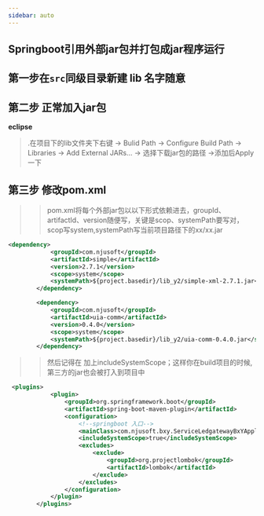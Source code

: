 ```yaml
---
sidebar: auto
---
```

## Springboot引用外部jar包并打包成jar程序运行

## 第一步在`src`同级目录新建 lib 名字随意


## 第二步 正常加入jar包  
**eclipse**
>.在项目下的lib文件夹下右键 -> Bulid Path -> Configure Build Path -> Libraries -> Add External JARs… -> 选择下载jar包的路径 ->添加后Apply一下

## 第三步 修改pom.xml

>>pom.xml将每个外部jar包以以下形式依赖进去，groupId、artifactId、version随便写，关键是scop、systemPath要写对，scop写system,systemPath写当前项目路径下的xx/xx.jar

````xml
<dependency>
            <groupId>com.njusoft</groupId>
            <artifactId>simple</artifactId>
            <version>2.7.1</version>
            <scope>system</scope>
            <systemPath>${project.basedir}/lib_y2/simple-xml-2.7.1.jar</systemPath>
        </dependency>

        <dependency>
            <groupId>com.njusoft</groupId>
            <artifactId>uia-comm</artifactId>
            <version>0.4.0</version>
            <scope>system</scope>
            <systemPath>${project.basedir}/lib_y2/uia-comm-0.4.0.jar</systemPath>
        </dependency>
````

>>然后记得在 加上includeSystemScope；这样你在build项目的时候,第三方的jar也会被打入到项目中

````xml
 <plugins>
            <plugin>
                <groupId>org.springframework.boot</groupId>
                <artifactId>spring-boot-maven-plugin</artifactId>
                <configuration>
                    <!--springboot 入口-->
                    <mainClass>com.njusoft.bxy.ServiceLedgatewayBxYApplication</mainClass>
                    <includeSystemScope>true</includeSystemScope>
                    <excludes>
                        <exclude>
                            <groupId>org.projectlombok</groupId>
                            <artifactId>lombok</artifactId>
                        </exclude>
                    </excludes>
                </configuration>
            </plugin>
        </plugins>
````

